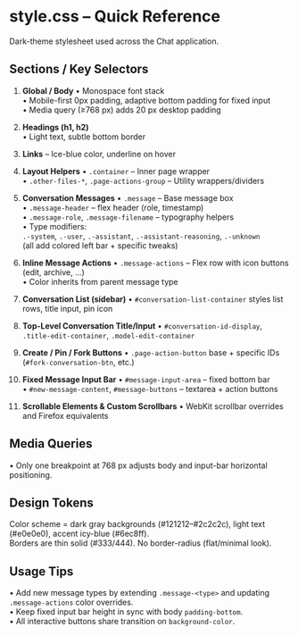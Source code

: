 # style.css – Quick Reference

Dark-theme stylesheet used across the Chat application.

Sections / Key Selectors
------------------------
1. **Global / Body**
   • Monospace font stack  
   • Mobile-first 0px padding, adaptive bottom padding for fixed input  
   • Media query (≥768 px) adds 20 px desktop padding

2. **Headings (h1, h2)**  
   • Light text, subtle bottom border

3. **Links** – Ice-blue color, underline on hover

4. **Layout Helpers**
   • `.container` – Inner page wrapper  
   • `.other-files-*`, `.page-actions-group` – Utility wrappers/dividers

5. **Conversation Messages**
   • `.message` – Base message box  
   • `.message-header` – flex header (role, timestamp)  
   • `.message-role`, `.message-filename` – typography helpers  
   • Type modifiers:  
     `.-system`, `.-user`, `.-assistant`, `.-assistant-reasoning`, `.-unknown`  
     (all add colored left bar + specific tweaks)

6. **Inline Message Actions**
   • `.message-actions` – Flex row with icon buttons (edit, archive, …)  
   • Color inherits from parent message type

7. **Conversation List (sidebar)**
   • `#conversation-list-container` styles list rows, title input, pin icon

8. **Top-Level Conversation Title/Input**
   • `#conversation-id-display`, `.title-edit-container`, `.model-edit-container`

9. **Create / Pin / Fork Buttons**
   • `.page-action-button` base + specific IDs (`#fork-conversation-btn`, etc.)

10. **Fixed Message Input Bar**
    • `#message-input-area` – fixed bottom bar  
    • `#new-message-content`, `#message-buttons` – textarea + action buttons

11. **Scrollable Elements & Custom Scrollbars**
    • WebKit scrollbar overrides and Firefox equivalents

Media Queries
-------------
• Only one breakpoint at 768 px adjusts body and input-bar horizontal positioning.

Design Tokens
-------------
Color scheme = dark gray backgrounds (#121212–#2c2c2c), light text (#e0e0e0), accent icy-blue (#6ec8ff).  
Borders are thin solid (#333/444). No border-radius (flat/minimal look).

Usage Tips
----------
• Add new message types by extending `.message-<type>` and updating `.message-actions` color overrides.  
• Keep fixed input bar height in sync with body `padding-bottom`.  
• All interactive buttons share transition on `background-color`.